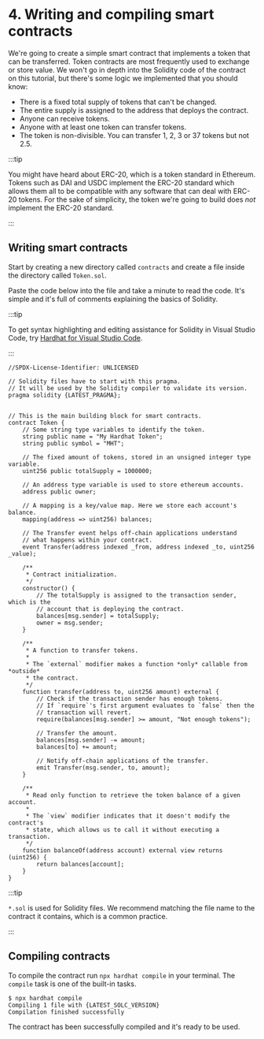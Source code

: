 # 4. Writing and compiling smart contracts

We're going to create a simple smart contract that implements a token that can be transferred. Token contracts are most frequently used to exchange or store value. We won't go in depth into the Solidity code of the contract on this tutorial, but there's some logic we implemented that you should know:

- There is a fixed total supply of tokens that can't be changed.
- The entire supply is assigned to the address that deploys the contract.
- Anyone can receive tokens.
- Anyone with at least one token can transfer tokens.
- The token is non-divisible. You can transfer 1, 2, 3 or 37 tokens but not 2.5.

:::tip

You might have heard about ERC-20, which is a token standard in Ethereum. Tokens such as DAI and USDC implement the ERC-20 standard which allows them all to be compatible with any software that can deal with ERC-20 tokens. For the sake of simplicity, the token we're going to build does _not_ implement the ERC-20 standard.

:::

## Writing smart contracts

Start by creating a new directory called `contracts` and create a file inside the directory called `Token.sol`.

Paste the code below into the file and take a minute to read the code. It's simple and it's full of comments explaining the basics of Solidity.

:::tip

To get syntax highlighting and editing assistance for Solidity in Visual Studio Code, try [Hardhat for Visual Studio Code](/hardhat-vscode).

:::

```solidity
//SPDX-License-Identifier: UNLICENSED

// Solidity files have to start with this pragma.
// It will be used by the Solidity compiler to validate its version.
pragma solidity {LATEST_PRAGMA};


// This is the main building block for smart contracts.
contract Token {
    // Some string type variables to identify the token.
    string public name = "My Hardhat Token";
    string public symbol = "MHT";

    // The fixed amount of tokens, stored in an unsigned integer type variable.
    uint256 public totalSupply = 1000000;

    // An address type variable is used to store ethereum accounts.
    address public owner;

    // A mapping is a key/value map. Here we store each account's balance.
    mapping(address => uint256) balances;

    // The Transfer event helps off-chain applications understand
    // what happens within your contract.
    event Transfer(address indexed _from, address indexed _to, uint256 _value);

    /**
     * Contract initialization.
     */
    constructor() {
        // The totalSupply is assigned to the transaction sender, which is the
        // account that is deploying the contract.
        balances[msg.sender] = totalSupply;
        owner = msg.sender;
    }

    /**
     * A function to transfer tokens.
     *
     * The `external` modifier makes a function *only* callable from *outside*
     * the contract.
     */
    function transfer(address to, uint256 amount) external {
        // Check if the transaction sender has enough tokens.
        // If `require`'s first argument evaluates to `false` then the
        // transaction will revert.
        require(balances[msg.sender] >= amount, "Not enough tokens");

        // Transfer the amount.
        balances[msg.sender] -= amount;
        balances[to] += amount;

        // Notify off-chain applications of the transfer.
        emit Transfer(msg.sender, to, amount);
    }

    /**
     * Read only function to retrieve the token balance of a given account.
     *
     * The `view` modifier indicates that it doesn't modify the contract's
     * state, which allows us to call it without executing a transaction.
     */
    function balanceOf(address account) external view returns (uint256) {
        return balances[account];
    }
}
```

:::tip

`*.sol` is used for Solidity files. We recommend matching the file name to the contract it contains, which is a common practice.

:::

## Compiling contracts

To compile the contract run `npx hardhat compile` in your terminal. The `compile` task is one of the built-in tasks.

```
$ npx hardhat compile
Compiling 1 file with {LATEST_SOLC_VERSION}
Compilation finished successfully
```

The contract has been successfully compiled and it's ready to be used.
